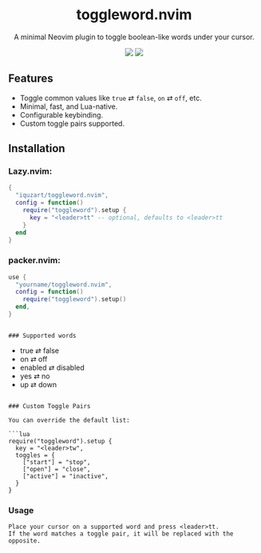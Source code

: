 <h1 align="center">
 toggleword.nvim
</h1>

<p align="center">
A minimal Neovim plugin to toggle boolean-like words under your cursor.
</p>

<p align="center">
  <img src="https://img.shields.io/badge/built%20with-neovim%20lua-blue.svg?style=flat-square" />
  <img src="https://img.shields.io/github/license/iquzart/toggleword.nvim?style=flat-square" />
  <!-- <img src="https://github.com/iquzart/toggleword.nvim/actions/workflows/test.yml/badge.svg" /> -->
</p>

## Features

- Toggle common values like `true` ⇄ `false`, `on` ⇄ `off`, etc.
- Minimal, fast, and Lua-native.
- Configurable keybinding.
- Custom toggle pairs supported.

## Installation

### Lazy.nvim:

```lua
{
  "iquzart/toggleword.nvim",
  config = function()
    require("toggleword").setup {
      key = "<leader>tt" -- optional, defaults to <leader>tt
    }
  end
}
```

### packer.nvim:

```lua
use {
  "yourname/toggleword.nvim",
  config = function()
    require("toggleword").setup()
  end,
}
```

```

### Supported words

```

- true ⇄ false
- on ⇄ off
- enabled ⇄ disabled
- yes ⇄ no
- up ⇄ down

````

### Custom Toggle Pairs

You can override the default list:

```lua
require("toggleword").setup {
  key = "<leader>tw",
  toggles = {
    ["start"] = "stop",
    ["open"] = "close",
    ["active"] = "inactive",
  }
}
````

### Usage

```
Place your cursor on a supported word and press <leader>tt.
If the word matches a toggle pair, it will be replaced with the opposite.
```
